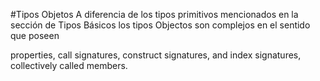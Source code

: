 #Tipos Objetos
A diferencia de los tipos primitivos mencionados en la sección de Tipos Básicos los tipos Objectos son complejos en el sentido que poseen 

properties, call signatures, construct signatures, and index signatures, collectively called members.